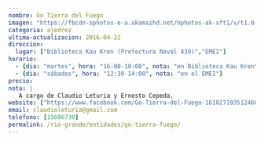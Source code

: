 ```yaml
---
nombre: Go Tierra del Fuego
imagen: "https://fbcdn-sphotos-e-a.akamaihd.net/hphotos-ak-xft1/v/t1.0-9/13006629_1715586288726505_2047790089933547811_n.jpg?oh=bb20e0ca72a8a7171ad055891b1ef6b2&oe=5775E19B&__gda__=1470347258_6eb2c6fbc82e069e58e83596f2a53b7b"
categoria: ajedrez
ultima-actualizacion: 2016-04-22
direccion: 
  lugar: ["Biblioteca Kau Kren (Prefectura Naval 439)","EMEI"]
horario: 
  - {dia: "martes", hora: "16:00-18:00", nota: "en Biblioteca Kau Kren"}
  - {dia: "sábados", hora: "12:30-14:00", nota: "en el EMEI"}
precio: 
nota: | 
   A cargo de Claudio Leturia y Ernesto Cepeda.
website: ["https://www.facebook.com/Go-Tierra-del-Fuego-1618271935124608/"]
email: claudioleturia@gmail.com
telefono: [15606730]
permalink: /rio-grande/entidades/go-tierra-fuego/
---
```

